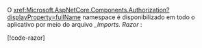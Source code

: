 O <xref:Microsoft.AspNetCore.Components.Authorization?displayProperty=fullName> namespace é disponibilizado em todo o aplicativo por meio do arquivo *_Imports. Razor* :

[!code-razor[](imports-standalone.razor?highlight=3)]
